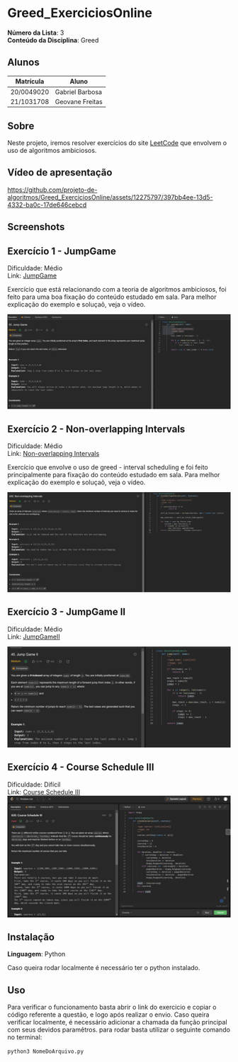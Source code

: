 # **Greed_ExerciciosOnline**

**Número da Lista**: 3<br>
**Conteúdo da Disciplina**: Greed<br>

## Alunos
|Matrícula | Aluno |
| -- | -- |
| 20/0049020  |  Gabriel Barbosa |
| 21/1031708  |  Geovane Freitas |

## Sobre 
Neste projeto, iremos resolver exercícios do site [LeetCode](https://leetcode.com/) que envolvem o uso de algoritmos ambiciosos. 

## Vídeo de apresentação

https://github.com/projeto-de-algoritmos/Greed_ExerciciosOnline/assets/12275797/397bb4ee-13d5-4332-ba0c-17de646cebcd

## Screenshots

## Exercício 1 - JumpGame

Dificuldade: Médio <br>
Link: [JumpGame](https://leetcode.com/problems/jump-game/description/)

Exercício que está relacionando com a teoria de algoritmos ambiciosos, foi feito para uma boa fixação do conteúdo estudado em sala. Para melhor explicação do exemplo e soluçaõ, veja o vídeo.

![](assets/img/exec1.png)

## Exercício 2 - Non-overlapping Intervals

Dificuldade: Médio <br>
Link: [Non-overlapping Intervals](https://leetcode.com/problems/non-overlapping-intervals/description/)

Exercício que envolve o uso de greed - interval scheduling e foi feito principalmente para fixação do conteúdo estudado em sala. Para melhor explicação do exemplo e soluçaõ, veja o vídeo.

![](assets/img/exec02.png)

## Exercício 3 - JumpGame II

Dificuldade: Médio <br>
Link: [JumpGameII](https://leetcode.com/problems/jump-game-ii/)

![](assets/img/exec03.png)

## Exercício 4 - Course Schedule III
Dificuldade: Difícil <br>
Link: [Course Schedule III](https://leetcode.com/problems/course-schedule-iii/description/)
![](assets/img/exec04.png)

## Instalação 
**Linguagem**: Python<br>

Caso queira rodar localmente é necessário ter o python instalado.

## Uso 
Para verificar o funcionamento basta abrir o link do exercicio e copiar o código referente a questão, e logo após realizar o envio. Caso queira verificar localmente, é necessário adicionar a chamada da função principal com seus devidos paramêtros. para rodar basta utilizar o seguinte comando no terminal:

`python3 NomeDoArquivo.py`



